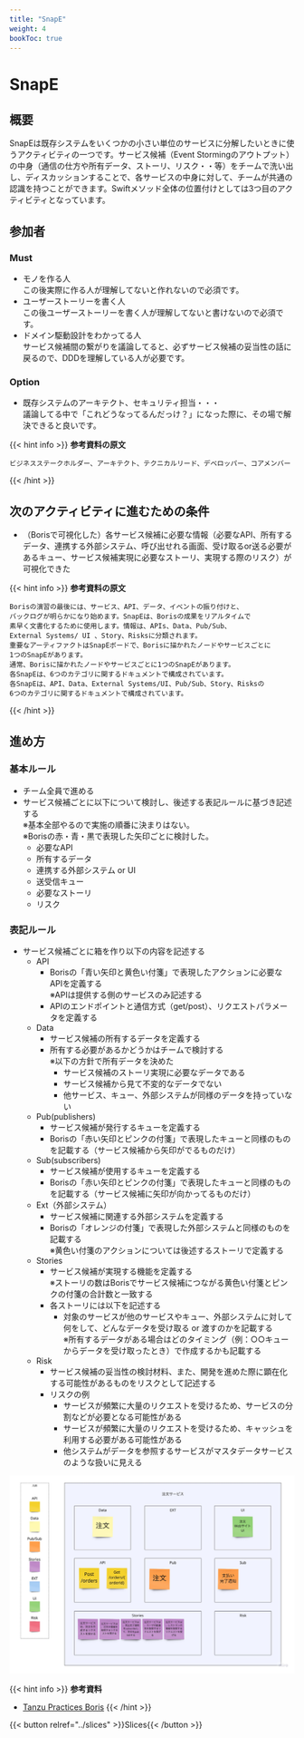 ```yaml
---
title: "SnapE"
weight: 4
bookToc: true
---
```


# SnapE

## 概要
SnapEは既存システムをいくつかの小さい単位のサービスに分解したいときに使うアクティビティの一つです。サービス候補（Event Stormingのアウトプット）の中身（通信の仕方や所有データ、ストーリ、リスク・・等）をチームで洗い出し、ディスカッションすることで、各サービスの中身に対して、チームが共通の認識を持つことができます。Swiftメソッド全体の位置付けとしては3つ目のアクティビティとなっています。

## 参加者
### Must
- モノを作る人  
  この後実際に作る人が理解してないと作れないので必須です。
- ユーザーストーリーを書く人  
  この後ユーザーストーリーを書く人が理解してないと書けないので必須です。
- ドメイン駆動設計をわかってる人  
  サービス候補間の繋がりを議論してると、必ずサービス候補の妥当性の話に戻るので、DDDを理解している人が必要です。
### Option
- 既存システムのアーキテクト、セキュリティ担当・・・  
  議論してる中で「これどうなってるんだっけ？」になった際に、その場で解決できると良いです。

{{< hint info >}}
**参考資料の原文**
```
ビジネスステークホルダー、アーキテクト、テクニカルリード、デベロッパー、コアメンバー
```
{{< /hint >}}

## 次のアクティビティに進むための条件
- （Borisで可視化した）各サービス候補に必要な情報（必要なAPI、所有するデータ、連携する外部システム、呼び出せれる画面、受け取るor送る必要があるキュー、サービス候補実現に必要なストーリ、実現する際のリスク）が可視化できた

{{< hint info >}}
**参考資料の原文**
```
Borisの演習の最後には、サービス、API、データ、イベントの振り付けと、
バックログが明らかになり始めます。SnapEは、Borisの成果をリアルタイムで
素早く文書化するために使用します。情報は、APIs、Data、Pub/Sub、
External Systems/ UI 、Story、Risksに分類されます。
重要なアーティファクトはSnapEボードで、Borisに描かれたノードやサービスごとに
1つのSnapEがあります。
通常、Borisに描かれたノードやサービスごとに1つのSnapEがあります。
各SnapEは、6つのカテゴリに関するドキュメントで構成されています。
各SnapEは、API、Data、External Systems/UI、Pub/Sub、Story、Risksの
6つのカテゴリに関するドキュメントで構成されています。
```
{{< /hint >}}

## 進め方
### 基本ルール
- チーム全員で進める
- サービス候補ごとに以下について検討し、後述する表記ルールに基づき記述する  
  ※基本全部やるので実施の順番に決まりはない。  
  ※Borisの赤・青・黒で表現した矢印ごとに検討した。
  - 必要なAPI
  - 所有するデータ
  - 連携する外部システム or UI
  - 送受信キュー
  - 必要なストーリ
  - リスク
### 表記ルール
- サービス候補ごとに箱を作り以下の内容を記述する
  - API
    - Borisの「青い矢印と黄色い付箋」で表現したアクションに必要なAPIを定義する  
    ※APIは提供する側のサービスのみ記述する
    - APIのエンドポイントと通信方式（get/post）、リクエストパラメータを定義する
  - Data
    - サービス候補の所有するデータを定義する
    - 所有する必要があるかどうかはチームで検討する  
      ※以下の方針で所有データを決めた
      - サービス候補のストーリ実現に必要なデータである
      - サービス候補から見て不変的なデータでない
      - 他サービス、キュー、外部システムが同様のデータを持っていない
  - Pub(publishers)
    - サービス候補が発行するキューを定義する
    - Borisの「赤い矢印とピンクの付箋」で表現したキューと同様のものを記載する（サービス候補から矢印がでるものだけ）
  - Sub(subscribers)
    - サービス候補が使用するキューを定義する
    - Borisの「赤い矢印とピンクの付箋」で表現したキューと同様のものを記載する（サービス候補に矢印が向かってるものだけ）
  - Ext（外部システム）
    - サービス候補に関連する外部システムを定義する
    - Borisの「オレンジの付箋」で表現した外部システムと同様のものを記載する  
    ※黄色い付箋のアクションについては後述するストーリで定義する
  - Stories
    - サービス候補が実現する機能を定義する  
    ※ストーリの数はBorisでサービス候補につながる黄色い付箋とピンクの付箋の合計数と一致する
    - 各ストーリには以下を記述する
      - 対象のサービスが他のサービスやキュー、外部システムに対して何をして、どんなデータを受け取る or 渡すのかを記載する  
      ※所有するデータがある場合はどのタイミング（例：○○キューからデータを受け取ったとき）で作成するかも記載する
  - Risk
    - サービス候補の妥当性の検討材料、また、開発を進めた際に顕在化する可能性があるものをリスクとして記述する
    - リスクの例
      - サービスが頻繁に大量のリクエストを受けるため、サービスの分割などが必要となる可能性がある
      - サービスが頻繁に大量のリクエストを受けるため、キャッシュを利用する必要がある可能性がある
      - 他システムがデータを参照するサービスがマスタデータサービスのような扱いに見える

![alt](SnapESample.jpg)

{{< hint info >}}
**参考資料**
- [Tanzu Practices Boris](https://tanzu.vmware.com/developer/practices/boris/)
{{< /hint >}}

{{< button relref="../slices" >}}Slices{{< /button >}}